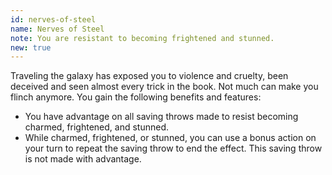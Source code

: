 ```yaml
---
id: nerves-of-steel
name: Nerves of Steel
note: You are resistant to becoming frightened and stunned.
new: true
---
```


Traveling the galaxy has exposed you to violence and cruelty, been deceived and seen almost every trick in the book. Not 
much can make you flinch anymore. You gain the following benefits and features:

- You have advantage on all saving throws made to resist becoming charmed, frightened, and stunned.
- While charmed, frightened, or stunned, you can use a bonus action on your turn to repeat the saving throw to end the 
  effect. This saving throw is not made with advantage.
